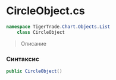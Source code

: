 
# CircleObject.cs
```csharp
namespace TigerTrade.Chart.Objects.List  
    class CircleObject
```

> Описание

### Синтаксис
```csharp
public CircleObject()
```
